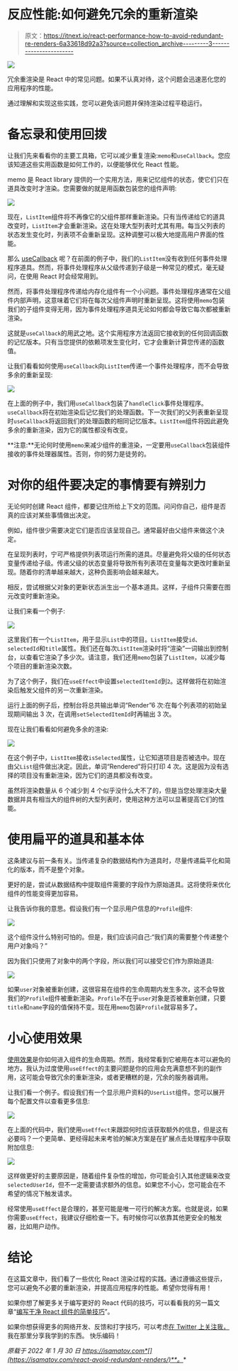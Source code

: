 # 反应性能:如何避免冗余的重新渲染

> 原文：<https://itnext.io/react-performance-how-to-avoid-redundant-re-renders-6a33618d92a3?source=collection_archive---------3----------------------->

![](img/fc6109a4b840a6f86fb36e61d39bf31f.png)

冗余重渲染是 React 中的常见问题。如果不认真对待，这个问题会迅速恶化您的应用程序的性能。

通过理解和实现这些实践，您可以避免该问题并保持渲染过程平稳运行。

# 备忘录和使用回拨

让我们先来看看你的主要工具箱，它可以减少重复渲染:`memo`和`useCallback`。您应该知道这些实用函数是如何工作的，以便能够优化 React 性能。

memo 是 React library 提供的一个实用方法，用来记忆组件的状态，使它们只在道具改变时才渲染。您需要做的就是用函数包装您的组件声明:

![](img/d5723c699cac6e0f802e4f9332ce55b4.png)

现在，`ListItem`组件将不再像它的父组件那样重新渲染。只有当传递给它的道具改变时，`ListItem`才会重新渲染。这在处理大型列表时尤其有用。每当父列表的状态发生变化时，列表项不会重新呈现。这种调整可以极大地提高用户界面的性能。

那么 [useCallback](https://reactjs.org/docs/hooks-reference.html#usecallback) 呢？在前面的例子中，我们的`ListItem`没有收到任何事件处理程序道具。然而，将事件处理程序从父级传递到子级是一种常见的模式，毫无疑问，在使用 React 时会经常用到。

然而，将事件处理程序传递给内存化组件有一个小问题。事件处理程序通常在父组件内部声明，这意味着它们将在每次父组件声明时重新呈现。这将使用`memo`包装我们的子组件变得无用，因为事件处理程序道具无论如何都会导致它每次都被重新渲染。

这就是`useCallback`的用武之地。这个实用程序方法返回它接收到的任何回调函数的记忆版本。只有当您提供的依赖项发生变化时，它才会重新计算您传递的函数值。

让我们看看如何使用`useCallback`向`ListItem`传递一个事件处理程序，而不会导致多余的重新呈现:

![](img/0a035b5701de4dc2e23caa9089301864.png)

在上面的例子中，我们用`useCallback`包装了`handleClick`事件处理程序。`useCallback`将在初始渲染后记忆我们的处理函数。下一次我们的父列表重新呈现时`useCallback`将返回我们的处理函数的相同记忆版本。`ListItem`组件将因此避免多余的重新渲染，因为它的属性都没有改变。

**注意:**无论何时使用`memo`来减少组件的重渲染，一定要用`useCallback`包装组件接收的事件处理器属性。否则，你的努力是徒劳的。

# 对你的组件要决定的事情要有辨别力

无论何时创建 React 组件，都要记住所给上下文的范围。问问你自己，组件是否真的应该对某些事情做出决定。

例如，组件很少需要决定它们是否应该呈现自己。通常最好由父组件来做这个决定。

在呈现列表时，宁可严格提供列表项运行所需的道具。尽量避免将父级的任何状态变量传递给子级。传递父级的状态变量将导致所有列表项在变量每次更改时重新呈现。随着你的清单越来越大，这种负面影响会越来越大。

相反，尝试根据父对象的更新状态派生出一个基本道具。这样，子组件只需要在图元改变时重新渲染。

让我们来看一个例子:

![](img/38df68632f1e7ae493696000294eb8e3.png)

这里我们有一个`ListItem`，用于显示`List`中的项目。`ListItem`接受`id`、`selectedId`和`title`属性。我们还在每次`ListItem`渲染时将“渲染”一词输出到控制台，以查看它渲染了多少次。请注意，我们还用`memo`包装了`ListItem`，以减少每个项目的重新渲染次数。

为了这个例子，我们在`useEffect`中设置`selectedItemId`到`2`。这样做将在初始渲染后触发父组件的另一次重新渲染。

运行上面的例子后，控制台将总共输出单词“Render”6 次:在每个列表项的初始呈现期间输出 3 次，在调用`setSelectedItemId`时再输出 3 次。

现在让我们看看如何避免多余的渲染:

![](img/d376791124873f3d6b1c94459c647331.png)

在这个例子中，`ListItem`接收`isSelected`属性，让它知道项目是否被选中。现在由父`List`组件做出决定。因此，单词“Rendered”将只打印 4 次。这是因为没有选择的项目没有重新渲染，因为它们的道具都没有改变。

虽然将渲染数量从 6 个减少到 4 个似乎没什么大不了的，但是当您处理渲染大量数据并具有相当大的组件树的大型列表时，使用这种方法可以显著提高它们的性能。

# 使用扁平的道具和基本体

这条建议与前一条有关。当传递复杂的数据结构作为道具时，尽量传递扁平化和简化的版本，而不是整个对象。

更好的是，尝试从数据结构中提取组件需要的字段作为原始道具。这将使将来优化组件的性能变得更加容易。

让我告诉你我的意思。假设我们有一个显示用户信息的`Profile`组件:

![](img/676ad16d9c372f092d81a8b64bc06802.png)

这个组件没什么特别可怕的。但是，我们应该问自己:“我们真的需要整个传递整个用户对象吗？”

因为我们只使用了对象中的两个字段，所以我们可以接受它们作为原始道具:

![](img/5922ada98883304a65a526abf96aed86.png)

如果`user`对象被重新创建，这很容易在组件的生命周期内发生多次，这不会导致我们的`Profile`组件被重新渲染。`Profile`不在乎`user`对象是否被重新创建，只要`title`和`name`字段的值保持不变。现在用`memo`包装`Profile`就容易多了。

# 小心使用效果

[使用效果](https://reactjs.org/docs/hooks-reference.html#useeffect)是你如何进入组件的生命周期。然而，我经常看到它被用在本可以避免的地方。我认为过度使用`useEffect`的主要问题是你的应用会充满意想不到的副作用，这可能会导致冗余的重新渲染，或者更糟糕的是，冗余的服务器调用。

让我们看一个例子。假设我们有一个显示用户资料的`UserList`组件。您可以展开每个配置文件以查看更多信息:

![](img/b34cc6665077617a87ba2828752ebf30.png)

在上面的代码中，我们使用`useEffect`来跟踪何时应该获取额外的信息，但是这有必要吗？一个更简单、更经得起未来考验的解决方案是在扩展点击处理程序中获取附加信息:

![](img/c2172534949ed29c9c643ece79672d6a.png)

这样做更好的主要原因是，随着组件复杂性的增加，你可能会引入其他逻辑来改变`selectedUserId`，但不一定需要请求额外的信息。如果您不小心，您可能会在不希望的情况下触发请求。

经常使用`useEffect`是合理的，甚至可能是唯一可行的解决方案。也就是说，如果你需要`useEffect`，我建议仔细检查一下。有时候你可以依靠其他更安全的触发器，比如用户动作。

# 结论

在这篇文章中，我们看了一些优化 React 渲染过程的实践。通过遵循这些提示，您可以避免不必要的重新渲染，并提高应用程序的性能。希望你觉得有用！

如果你想了解更多关于编写更好的 React 代码的技巧，可以看看我的另一篇文章“[编写干净 React 组件的简单技巧](https://isamatov.com/simple-tips-for-writing-clean-react-components/)”。

如果你想获得更多的网络开发、反馈和打字技巧，可以考虑[在 Twitter 上关注我，](https://twitter.com/IskanderSamatov)我在那里分享我学到的东西。
快乐编码！

*原载于 2022 年 1 月 30 日 https://isamatov.com*[](https://isamatov.com/react-avoid-redundant-renders/)**。**
